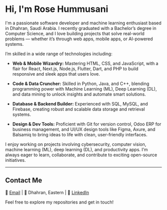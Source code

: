 # Hi, I'm Rose Hummusani

I'm a passionate software developer and machine learning enthusiast based in Dhahran, Saudi Arabia. I recently graduated with a Bachelor’s degree in Computer Science, and I love building projects that solve real-world problems — whether it’s through web apps, mobile apps, or AI-powered systems.

I’m skilled in a wide range of technologies including:

- **Web & Mobile Wizardry:** Mastering HTML, CSS, and JavaScript, with a flair for React, Next.js, Node.js, Flutter, Dart, and PHP to build responsive and sleek apps that users love.

- **Code & Data Cruncher:** Skilled in Python, Java, and C++, blending programming power with Machine Learning (ML), Deep Learning (DL), and data mining to unlock insights and automate smart solutions.

- **Database & Backend Builder:** Experienced with SQL, MySQL, and Firebase, creating robust and scalable data storage and retrieval systems.

- **Design & Dev Tools:** Proficient with Git for version control, Odoo ERP for business management, and UI/UX design tools like Figma, Axure, and Balsamiq to bring ideas to life with clean, user-friendly interfaces.

I enjoy working on projects involving cybersecurity, computer vision, machine learning (ML), deep learning (DL), and productivity apps. I’m always eager to learn, collaborate, and contribute to exciting open-source initiatives.

---
## Contact Me
📧 [Email](mailto:rosehummusani@gmail.com) | 📍 Dhahran, Eastern  | 🔗 [LinkedIn](https://www.linkedin.com/in/your-linkedin-username/)

Feel free to explore my repositories and get in touch!
